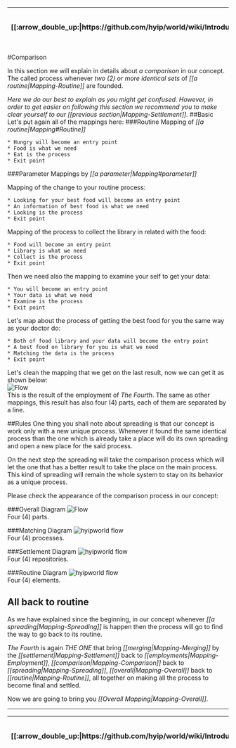 <table>
  <thead>
    <tr>
      <th>[[:arrow_double_up:|https://github.com/hyip/world/wiki/Introduction]]</th>
      <th>[[:arrow_up_small:|https://github.com/hyipworld/hyipworld.github.io/wiki/Introduction]]</th>
      <th>[[:rewind:|Introduction]] [[Intro|Introduction]]</th>
      <th>[[:arrow_backward:|Mapping-Settlement]] [[Prev|Mapping-Settlement]]</th>
      <th>[[:repeat:|Mapping-Comparison]] [[Reload|Mapping-Comparison]]</th>
      <th>[[Next|Mapping-Overall]] [[:arrow_forward:|Mapping-Overall]]</th>
      <th>[[Last|maps]] [[:fast_forward:|maps]]</th>
      <th>[[:arrow_down_small:|https://github.com/hyip/rating]]</th>
      <th>[[:arrow_double_down:|https://github.com/hyip/rating/wiki/Introduction]]</th>
    </tr>
  </thead>
</table>

#Comparison

In this section we will explain in details about _a comparison_ in our concept. The called process whenever _two (2) or more identical sets_ of _[[a routine|Mapping-Routine]]_ are founded.

_Here we do our best to explain as you might get confused. However, in order to get easier on following this section we recommend you to make clear yourself to our [[previous section|Mapping-Settlement]]._
##Basic
Let's put again all of the mappings here:
###Routine
Mapping of _[[a routine|Mapping#Routine]]_
```  
* Hungry will become an entry point
* Food is what we need 
* Eat is the process
* Exit point  
```
###Parameter
Mappings by _[[a parameter|Mapping#parameter]]_  

Mapping of the change to your routine process:
```
* Looking for your best food will become an entry point
* An information of best food is what we need 
* Looking is the process
* Exit point  
```
Mapping of the process to collect the library in related with the food:
```
* Food will become an entry point
* Library is what we need 
* Collect is the process
* Exit point  
```
Then we need also the mapping to examine your self to get your data:
```
* You will become an entry point
* Your data is what we need 
* Examine is the process
* Exit point  
```
Let's map about the process of getting the best food for you the same way as your doctor do:
```
* Both of food library and your data will become the entry point
* A best food on library for you is what we need 
* Matching the data is the process
* Exit point  
```
Let's clean the mapping that we get on the last result, now we can get it as shown below:  
![Flow](https://hyipworld.github.io/images/github/doc/figure16.png)  
This is the result of the employment of _The Fourth_. The same as other mappings, this result has also four (4) parts, each of them are separated by a line.

##Rules
One thing you shall note about spreading is that our concept is work only with a new unique process. Whenever it found the same identical process than the one which is already take a place will do its own spreading and open a new place for the said process.

On the next step the spreading will take the comparison process which will let the one that has a better result to take the place on the main process. This kind of spreading will remain the whole system to stay on its behavior as a unique process.

Please check the appearance of the comparison process in our concept:

###Overall Diagram
![Flow](https://hyipworld.github.io/images/github/doc/figure16.png)  
Four (4) parts.

###Matching Diagram
![hyipworld flow](https://hyipworld.github.io/images/github/doc/figure5.png)  
Four (4) processes.  

###Settlement Diagram
![hyipworld flow](https://hyipworld.github.io/images/github/doc/figure4.png)  
Four (4) repositories.  

###Routine Diagram
![hyipworld flow](https://hyipworld.github.io/images/github/doc/figure1.png)  
Four (4) elements.  


## All back to routine

As we have explained since the beginning, in our concept whenever _[[a spreading|Mapping-Spreading]]_ is happen then the process will go to find the way to go back to its routine.

_The Fourth_ is again _THE ONE_ that bring _[[merging|Mapping-Merging]]_ by the _[[settlement|Mapping-Settlement]]_ back to _[[employments|Mapping-Employment]]_, _[[comparison|Mapping-Comparison]]_ back to _[[spreading|Mapping-Spreading]]_, _[[overall|Mapping-Overall]]_ back to _[[routine|Mapping-Routine]]_, all together on making all the process to become final and settled.

Now we are going to bring you _[[Overall Mapping|Mapping-Overall]]_.
***
<table>
  <thead>
    <tr>
      <th>[[:arrow_double_up:|https://github.com/hyip/world/wiki/Introduction]]</th>
      <th>[[:arrow_up_small:|https://github.com/hyipworld/hyipworld.github.io/wiki/Introduction]]</th>
      <th>[[:rewind:|Introduction]] [[Intro|Introduction]]</th>
      <th>[[:arrow_backward:|Mapping-Settlement]] [[Prev|Mapping-Settlement]]</th>
      <th>[[:repeat:|Mapping-Comparison]] [[Reload|Mapping-Comparison]]</th>
      <th>[[Next|Mapping-Overall]] [[:arrow_forward:|Mapping-Overall]]</th>
      <th>[[Last|maps]] [[:fast_forward:|maps]]</th>
      <th>[[:arrow_down_small:|https://github.com/hyip/rating]]</th>
      <th>[[:arrow_double_down:|https://github.com/hyip/rating/wiki/Introduction]]</th>
    </tr>
  </thead>
</table>